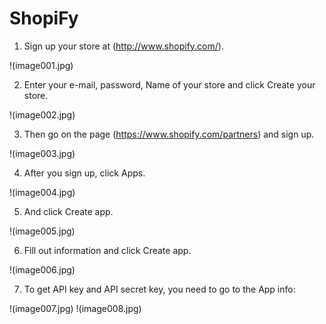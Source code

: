 # ShopiFy

1. Sign up your store at (http://www.shopify.com/).

!(image001.jpg)

2. Enter your e-mail, password, Name of your store and click Create your store.

!(image002.jpg)

3. Then go on the page (https://www.shopify.com/partners) and sign up.

!(image003.jpg)

4. After you sign up, click Apps.

!(image004.jpg)

5. And click Create app.

!(image005.jpg)

6. Fill out information and click Create app.

!(image006.jpg)

7. To get API key and API secret key, you need to go to the App info:

!(image007.jpg)
!(image008.jpg)